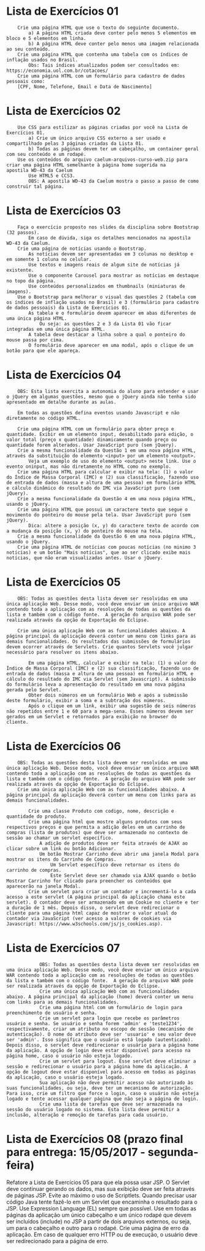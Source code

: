 

#       Lista de Exercícios 01
        Crie uma página HTML que use o texto do seguinte documento. 
            a) A página HTML criada deve conter pelo menos 5 elementos em bloco e 5 elementos em linha.
            b) A página HTML deve conter pelo menos uma imagem relacionada ao seu conteúdo.
        Crie uma página HTML que contenha uma tabela com os índices de inflação usados no Brasil. 
            Obs: Tais índices atualizados podem ser consultados em: https://economia.uol.com.br/cotacoes/
        Crie uma página HTML com um formulário para cadastro de dados pessoais como: 
        [CPF, Nome, Telefone, Email e Data de Nascimento]


#       Lista de Exercícios 02 
        Use CSS para estilizar as páginas criadas por você na Lista de Exercícios 01.
            a) Crie um único arquivo CSS externo a ser usado e compartilhado pelas 3 páginas criadas da Lista 01.
            b) Todas as páginas devem ter um cabeçalho, um container geral com seu conteúdo e um rodapé.
        Use os conteúdos do arquivo caelum-arquivos-curso-web.zip para criar uma página HTML semelhante à página home sugerida na            apostila WD-43 da Caelum      
            Use HTML5 e CCS3.
            OBS: A apostila WD-43 da Caelum mostra o passo a passo de como construir tal página.
            
#       Lista de Exercícios 03 
        Faça o exercício proposto nos slides da disciplina sobre Bootstrap (32 passos).
            Em caso de dúvida, siga os detalhes mencionados na apostila WD-43 da Caelum.
        Crie uma página de notícias usando o Bootstrap.
            As notícias devem ser apresentadas em 3 colunas no desktop e em somente 1 coluna no celular.
            Use textos e imagens reais de algum site de notícias já existente.
            Use o componente Carousel para mostrar as notícias em destaque no topo da página.
            Use conteúdos personalizados em thumbnails (miniaturas de imagens).
        Use o Bootstrap para melhorar o visual das questões 2 (tabela com os índices de inflação usados no Brasil) e 3 (formulário para cadastro de dados pessoais) da Lista de Exercícios 01.
            As tabela e o formulário devem aparecer em abas diferentes de uma única página HTML. 
                Ou seja: as questões 2 e 3 da Lista 01 vão ficar integradas em uma única página HTML.
            A tabela deve destacar a linha sobre a qual o ponteiro do mouse passa por cima.
            O formulário deve aparecer em uma modal, após o clique de um botão para que ele apareça.
            
#       Lista de Exercícios 04  
        OBS: Esta lista exercita a autonomia do aluno para entender e usar o jQuery em algumas questões, mesmo que o jQuery ainda não tenha sido apresentado em detalhe durante as aulas.
        
        Em todas as questões defina eventos usando Javascript e não diretamente no código HTML.
        
        Crie uma página HTML com um formulário para obter preço e quantidade. Exibir em um elemento input, desabilitado para edição, o valor total (preço x quantidade) dinamicamente quando preço ou quantidade forem alterados. Usar JavaScript puro (sem jQuery).
        Crie a mesma funcionalidade da Questão 1 em uma nova página HTML, através da substituição do elemento <input> por um elemento <output>. 
            Veja um exemplo de uso do elemento <output> neste link. Use o evento oninput, mas não diretamente no HTML como no exemplo.  
        Crie uma página HTML para calcular e exibir na tela: (1) o valor do Índice de Massa Corporal (IMC) e (2) sua classificação, fazendo uso de entrada de dados (massa e altura de uma pessoa) em formulário HTML e cálculo dinâmico do resultado do IMC via JavaScript puro (sem jQuery).
        Crie a mesma funcionalidade da Questão 4 em uma nova página HTML, usando o jQuery.
        Crie uma página HTML que possui um caractere texto que segue o movimento do ponteiro do mouse pela tela. Usar JavaScript puro (sem jQuery).
            Dica: altere a posição (x, y) do caractere texto de acordo com a mudança da posição (x, y) do ponteiro do mouse na tela.
        Crie a mesma funcionalidade da Questão 6 em uma nova página HTML, usando o jQuery.
        Crie uma página HTML de notícias com poucas notícias (no minimo 3 notícias) e um botão "Mais notícias", que ao ser clicado exibe mais notícias, que não eram visualizadas antes. Usar o jQuery.

#           Lista de Exercícios 05 

        OBS: Todas as questões desta lista devem ser resolvidas em uma única aplicação Web. Desse modo, você deve enviar um único arquivo WAR contendo toda a aplicação com as resoluções de todas as questões da lista e também com o código fonte.  A geração do arquivo WAR pode ser realizada através da opção de Exportação do Eclipse.

        Crie uma única aplicação Web com as funcionalidades abaixo. A página principal da aplicação deverá conter um menu com links para as demais funcionalidades. Os resultados das submissões de formulários devem ocorrer através de Servlets. Crie quantos Servlets você julgar necessário para resolver os itens abaixo.

            Em uma página HTML, calcular e exibir na tela: (1) o valor do Índice de Massa Corporal (IMC) e (2) sua classificação, fazendo uso de entrada de dados (massa e altura de uma pessoa) em formulário HTML e cálculo do resultado do IMC via Servlet (sem Javascript). A submissão do formulário leva a apresentação do resultado em uma nova página gerada pelo Servlet.
            Obter dois números em um formulário Web e após a submissão deste formulário, exibir a soma e a subtração dos números.
            Após o clique em um link, exibir uma sugestão de seis números não repetidos entre 1 e 60 para a mega-sena. Esses números devem ser gerados em um Servlet e retornados para exibição no browser do cliente.

#           Lista de Exercícios 06 

        OBS: Todas as questões desta lista devem ser resolvidas em uma única aplicação Web. Desse modo, você deve enviar um único arquivo WAR contendo toda a aplicação com as resoluções de todas as questões da lista e também com o código fonte.  A geração do arquivo WAR pode ser realizada através da opção de Exportação do Eclipse.
        Crie uma única aplicação Web com as funcionalidades abaixo. A página principal da aplicação deverá conter um menu com links para as demais funcionalidades.

            Crie uma classe Produto com codigo, nome, descrição e quantidade do produto.
            Crie uma página html que mostre alguns produtos com seus respectivos preços e que permita a adição deles em um carrinho de compras (lista de produtos) que deve ser armazenado no contexto de sessão ao chamar um servlet específico. 
                A adição de produtos deve ser feita através de AJAX ao clicar sobre um link ou botão Adicionar. 
                Um botão Mostrar Carrinho deve abrir uma janela Modal para mostrar os itens do Carrinho de Compras. 
                    Um Servlet específico deve retornar os itens do carrinho de compras. 
                    Este Servlet deve ser chamado via AJAX quando o botão Mostrar Carrinho for clicado para preencher os conteúdos que aparecerão na janela Modal.
            Crie um servlet para criar um contador e incrementá-lo a cada acesso a este servlet (A página principal da aplicação chama este servlet). O contador deve ser armazenado em um Cookie no cliente e ter a duração de 1 mês. Depois disso, o servlet deve redirecionar o cliente para uma página html capaz de mostrar o valor atual do contador via JavaScript (ver acesso a valores de cookies via Javascript: https://www.w3schools.com/js/js_cookies.asp).    
            
 #           Lista de Exercícios 07  
                OBS: Todas as questões desta lista devem ser resolvidas em uma única aplicação Web. Desse modo, você deve enviar um único arquivo WAR contendo toda a aplicação com as resoluções de todas as questões da lista e também com o código fonte.  A geração do arquivo WAR pode ser realizada através da opção de Exportação do Eclipse.
                Crie uma única aplicação Web com as funcionalidades abaixo. A página principal da aplicação (home) deverá conter um menu com links para as demais funcionalidades.
                Crie uma página html com um formulário de login para preenchimento de usuário e senha.
                Crie um servlet para login que recebe os parâmetros usuário e senha. Se usuário e senha forem 'admin' e 'teste1234', respectivamente, criar um atributo no escopo de sessão (mecanismo de autenticação). O nome do atributo deve ser 'usuario' e seu valor deve ser 'admin'. Isso significa que o usuário está logado (autenticado). Depois disso, o servlet deve redirecionar o usuário para a página home da aplicação. A opção de login deve estar disponível para acesso na página home, caso o usuário não esteja logado.
                Crie um servlet para logout. Esse servlet deve eliminar a sessão e redirecionar o usuário para a página home da aplicação. A opção de logout deve estar disponível para acesso em todas as páginas da aplicação, caso o usuário esteja logado.
                Sua aplicação não deve permitir acesso não autorizado às suas funcionalidades, ou seja, deve ter um mecanismo de autorização. Para isso, crie um filtro que force o login, caso o usuário não esteja logado e tente acessar qualquer página que não seja a página de login. 
                Crie uma lista de tarefas que deve ser armazenada na sessão do usuário logado no sistema. Esta lista deve permitir a inclusão, alteração e remoção de tarefas para cada usuário. 
                
#            Lista de Exercícios 08  (prazo final para entrega: 15/05/2017 - segunda-feira)
Refatore a Lista de Exercícios 05 para que ela possa usar JSP. O Servlet deve continuar gerando os dados, mas sua exibição deve ser feita através de páginas JSP.
Evite ao máximo o uso de Scriptlets. Quando precisar usar código Java tente fazê-lo em um Servlet que encaminha o resultado para o JSP.
Use Expression Language (EL) sempre que possível.
Use em todas as páginas da aplicação um único cabeçalho e um único rodapé que devem ser incluídos (include) no JSP a partir de dois arquivos externos, ou seja, um para o cabeçalho e outro para o rodapé.
Crie uma página de erro da aplicação. Em caso de qualquer erro HTTP ou de execução, o usuário deve ser redirecionado para a página de erro.
